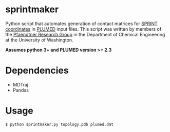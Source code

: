 # sprintmaker
Python script that automates generation of contact matrices for [SPRINT coordinates](https://plumed.github.io/doc-v2.4/user-doc/html/_s_p_r_i_n_t.html) in [PLUMED](http://www.plumed.org/) input files. This script was written by members of the [Pfaendtner Research Group](http://prg.washington.edu/) in the Department of Chemical Engineering at the University of Washington.

**Assumes python 3+ and PLUMED version >= 2.3**

# Dependencies
- MDTraj
- Pandas

# Usage
```
$ python sprintmaker.py topology.pdb plumed.dat
```
